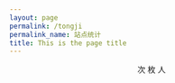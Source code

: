 ```yaml
---
layout: page
permalink: /tongji
permalink_name: 站点统计
title: This is the page title
---
```

<script src='https://cdn.jsdelivr.net/npm/busuanzi@2.3.0' async="async"></script>
<script src="https://cdn.jsdelivr.net/npm/@fortawesome/fontawesome-free@5.15.3/js/all.min.js" async="async"></script>
<center>
<div>
  <i class="fa fa-eye" style="color:#ffffff;"></i><span id="busuanzi_value_page_pv"><i class="fas fa-spinner fa-pulse" style="color:#ffffff;"></i></span>次
  <i class="fa fa-paw" style="color:#ffffff;"></i><span id="busuanzi_value_site_pv"><i class="fas fa-spinner fa-pulse" style="color:#ffffff;"></i></span>枚
  <i class="fa fa-people" style="color:#ffffff;"></i><s<span id="busuanzi_value_site_uv"><i class="fas fa-spinner fa-pulse" style="color:#ffffff;"></i></span>人
</div>
</center>

